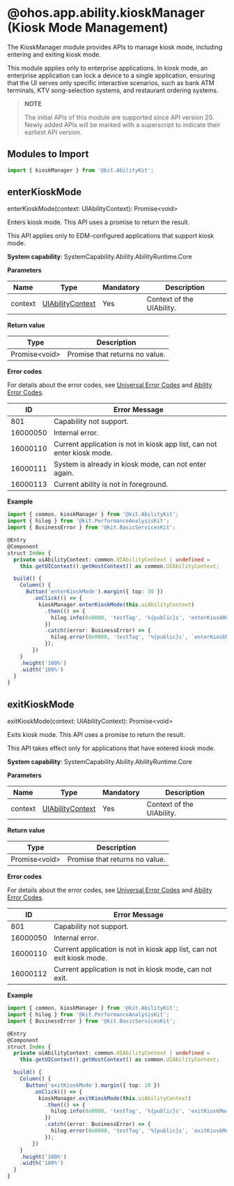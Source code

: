 # @ohos.app.ability.kioskManager (Kiosk Mode Management)

The KioskManager module provides APIs to manage kiosk mode, including entering and exiting kiosk mode.

This module applies only to enterprise applications. In kiosk mode, an enterprise application can lock a device to a single application, ensuring that the UI serves only specific interactive scenarios, such as bank ATM terminals, KTV song-selection systems, and restaurant ordering systems.

> **NOTE**
>
> The initial APIs of this module are supported since API version 20. Newly added APIs will be marked with a superscript to indicate their earliest API version.

## Modules to Import

```ts
import { kioskManager } from '@kit.AbilityKit';
```

## enterKioskMode

enterKioskMode(context: UIAbilityContext): Promise&lt;void&gt;

Enters kiosk mode. This API uses a promise to return the result.

This API applies only to EDM-configured applications that support kiosk mode.

**System capability**: SystemCapability.Ability.AbilityRuntime.Core

**Parameters**

| Name| Type| Mandatory| Description|
|--------|------|------|------|
| context | [UIAbilityContext](../apis-ability-kit/js-apis-inner-application-uiAbilityContext.md) | Yes| Context of the UIAbility.|

**Return value**

| Type| Description|
|------|------|
| Promise&lt;void&gt; | Promise that returns no value.|

**Error codes**

For details about the error codes, see [Universal Error Codes](../errorcode-universal.md) and [Ability Error Codes](errorcode-ability.md).

| ID| Error Message|
|---------|---------|
| 801 | Capability not support. |
| 16000050 | Internal error. |
| 16000110 | Current application is not in kiosk app list, can not enter kiosk mode. |
| 16000111 | System is already in kiosk mode, can not enter again. |
| 16000113 | Current ability is not in foreground. |

**Example**

```ts
import { common, kioskManager } from '@kit.AbilityKit';
import { hilog } from '@kit.PerformanceAnalysisKit';
import { BusinessError } from '@kit.BasicServicesKit';

@Entry
@Component
struct Index {
  private uiAbilityContext: common.UIAbilityContext | undefined =
    this.getUIContext().getHostContext() as common.UIAbilityContext;

  build() {
    Column() {
      Button('enterKioskMode').margin({ top: 30 })
        .onClick(() => {
          kioskManager.enterKioskMode(this.uiAbilityContext)
            .then(() => {
              hilog.info(0x0000, 'testTag', '%{public}s', 'enterKioskMode success');
            })
            .catch((error: BusinessError) => {
              hilog.error(0x0000, 'testTag', '%{public}s', `enterKioskMode failed:${JSON.stringify(error)}`);
            });
        })
    }
    .height('100%')
    .width('100%')
  }
}
```

## exitKioskMode

exitKioskMode(context: UIAbilityContext): Promise&lt;void&gt;

Exits kiosk mode. This API uses a promise to return the result.

This API takes effect only for applications that have entered kiosk mode.

**System capability**: SystemCapability.Ability.AbilityRuntime.Core

**Parameters**

| Name| Type| Mandatory| Description|
|--------|------|------|------|
| context | [UIAbilityContext](../apis-ability-kit/js-apis-inner-application-uiAbilityContext.md) | Yes| Context of the UIAbility.|

**Return value**

| Type| Description|
|------|------|
| Promise&lt;void&gt; | Promise that returns no value.|

**Error codes**

For details about the error codes, see [Universal Error Codes](../errorcode-universal.md) and [Ability Error Codes](errorcode-ability.md).

| ID| Error Message|
|---------|---------|
| 801 | Capability not support. |
| 16000050 | Internal error. |
| 16000110 | Current application is not in kiosk app list, can not exit kiosk mode. |
| 16000112 | Current application is not in kiosk mode, can not exit. |

**Example**

```ts
import { common, kioskManager } from '@kit.AbilityKit';
import { hilog } from '@kit.PerformanceAnalysisKit';
import { BusinessError } from '@kit.BasicServicesKit';

@Entry
@Component
struct Index {
  private uiAbilityContext: common.UIAbilityContext | undefined =
    this.getUIContext().getHostContext() as common.UIAbilityContext;

  build() {
    Column() {
      Button('exitKioskMode').margin({ top: 10 })
        .onClick(() => {
          kioskManager.exitKioskMode(this.uiAbilityContext)
            .then(() => {
              hilog.info(0x0000, 'testTag', '%{public}s', 'exitKioskMode success');
            })
            .catch((error: BusinessError) => {
              hilog.error(0x0000, 'testTag', '%{public}s', `exitKioskMode failed:${JSON.stringify(error)}`);
            });
        })
    }
    .height('100%')
    .width('100%')
  }
}
```
